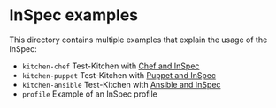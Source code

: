 # InSpec examples

This directory contains multiple examples that explain the usage of the InSpec:

 - `kitchen-chef` Test-Kitchen with [Chef and InSpec](kitchen-chef/README.md)
 - `kitchen-puppet` Test-Kitchen with [Puppet and InSpec](kitchen-puppet/README.md)
 - `kitchen-ansible` Test-Kitchen with [Ansible and InSpec](kitchen-ansible/README.md)
 - `profile` Example of an InSpec profile
